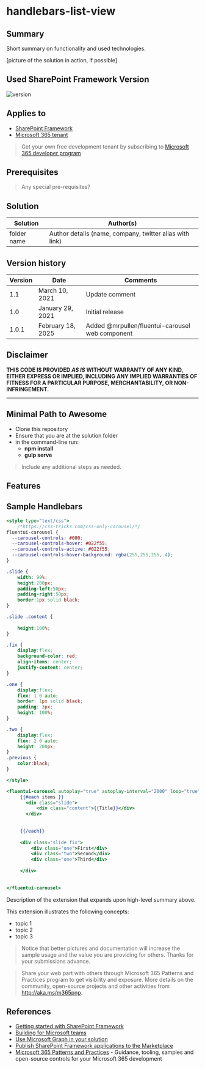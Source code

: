 # handlebars-list-view

## Summary

Short summary on functionality and used technologies.

[picture of the solution in action, if possible]

## Used SharePoint Framework Version

![version](https://img.shields.io/badge/version-1.18.2-green.svg)

## Applies to

- [SharePoint Framework](https://aka.ms/spfx)
- [Microsoft 365 tenant](https://docs.microsoft.com/en-us/sharepoint/dev/spfx/set-up-your-developer-tenant)

> Get your own free development tenant by subscribing to [Microsoft 365 developer program](http://aka.ms/o365devprogram)

## Prerequisites

> Any special pre-requisites?

## Solution

| Solution    | Author(s)                                               |
| ----------- | ------------------------------------------------------- |
| folder name | Author details (name, company, twitter alias with link) |

## Version history

| Version | Date             | Comments        |
| ------- | ---------------- | --------------- |
| 1.1     | March 10, 2021   | Update comment  |
| 1.0     | January 29, 2021 | Initial release |
| 1.0.1   | February 18, 2025| Added @mrpullen/fluentui-carousel web component |

## Disclaimer

**THIS CODE IS PROVIDED _AS IS_ WITHOUT WARRANTY OF ANY KIND, EITHER EXPRESS OR IMPLIED, INCLUDING ANY IMPLIED WARRANTIES OF FITNESS FOR A PARTICULAR PURPOSE, MERCHANTABILITY, OR NON-INFRINGEMENT.**

---

## Minimal Path to Awesome

- Clone this repository
- Ensure that you are at the solution folder
- in the command-line run:
  - **npm install**
  - **gulp serve**

> Include any additional steps as needed.

## Features


## Sample Handlebars

```handlebars
<style type="text/css">
    /*https://css-tricks.com/css-only-carousel/*/
fluentui-carousel {
  --carousel-controls: #000;
  --carousel-controls-hover: #022f55;
  --carousel-controls-active: #022f55;
  --carousel-controls-hover-background: rgba(255,255,255,.4);
}

.slide {
    width: 99%;
    height:200px;
    padding-left:50px;
    padding-right:50px;
    border:1px solid black;
}

.slide .content {
    
    height:100%;
}

.fix {
    display:flex;
    background-color: red;
    align-items: center;
    justify-content: center;
}

.one {
    display:flex;
    flex: 1 0 auto;
    border: 1px solid black;
    padding: 3px;
    height: 100%;
}

.two {
    display:flex;
    flex: 2 0 auto;
    height: 200px;
}
.previous {
    color:black;
}

</style>

<fluentui-carousel autoplay="true" autoplay-interval="2000" loop="true">
     {{#each items }}
       <div class="slide">
           <div class="content">{{Title}}</div>
       </div>
           
        
     {{/each}}
     
     <div class="slide fix">
         <div class="one">First</div>
         <div class="two">Second</div>
         <div class="one">Third</div>
         
     </div>
    
    
</fluentui-carousel>
```

Description of the extension that expands upon high-level summary above.

This extension illustrates the following concepts:

- topic 1
- topic 2
- topic 3

> Notice that better pictures and documentation will increase the sample usage and the value you are providing for others. Thanks for your submissions advance.

> Share your web part with others through Microsoft 365 Patterns and Practices program to get visibility and exposure. More details on the community, open-source projects and other activities from http://aka.ms/m365pnp.

## References

- [Getting started with SharePoint Framework](https://docs.microsoft.com/en-us/sharepoint/dev/spfx/set-up-your-developer-tenant)
- [Building for Microsoft teams](https://docs.microsoft.com/en-us/sharepoint/dev/spfx/build-for-teams-overview)
- [Use Microsoft Graph in your solution](https://docs.microsoft.com/en-us/sharepoint/dev/spfx/web-parts/get-started/using-microsoft-graph-apis)
- [Publish SharePoint Framework applications to the Marketplace](https://docs.microsoft.com/en-us/sharepoint/dev/spfx/publish-to-marketplace-overview)
- [Microsoft 365 Patterns and Practices](https://aka.ms/m365pnp) - Guidance, tooling, samples and open-source controls for your Microsoft 365 development
